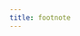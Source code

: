 ```yaml
---
title: footnote
---
```


<!-- FOOTNOTE HERE -->
<!-- * this is a demo site of the [gatsby-starter-personal-blog](https://github.com/greglobinski/gatsby-starter-personal-blog)
* built by [greg lobinski](https://www.greglobinski.com)
* GatsbyJS, ReactJs, CSS in JS - [Front-end web development with Greg](https://dev.greglobinski.com)
* deliverd by [Netlify](https://www.netlify.com/)
* photos by [unsplash.com](https://unsplash.com) -->
